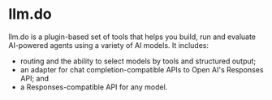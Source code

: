 # llm.do

llm.do is a plugin-based set of tools that helps you build, run and evaluate AI-powered agents using a variety of AI models. It includes:

- routing and the ability to select models by tools and structured output;
- an adapter for chat completion-compatible APIs to Open AI's Responses API; and
- a Responses-compatible API for any model.
